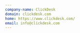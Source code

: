 ```yaml
---
company-name: ClickDesk
domain: clickdesk.com
home: https://www.clickdesk.com/
email: info@clickdesk.com
---
```




